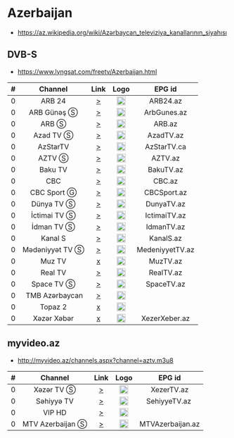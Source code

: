 <h1>Azerbaijan</h1>

* https://az.wikipedia.org/wiki/Azərbaycan_televiziya_kanallarının_siyahısı

<h2>DVB-S</h2>

* https://www.lyngsat.com/freetv/Azerbaijan.html

| #   | Channel        | Link  | Logo | EPG id |
|:---:|:--------------:|:-----:|:----:|:------:|
| 0   | ARB 24 | [>](http://85.132.81.184:8080/arb/live/index.m3u8) | <img height="20" src="https://i.imgur.com/mtvIFyq.png"/> | ARB24.az |
| 0   | ARB Günəş Ⓢ | [>](https://www.tvkaista.net/stream-forwarder/get.php?x=ARMGunes) | <img height="20" src="https://i.imgur.com/dSg7KUK.png"/> | ArbGunes.az |
| 0   | ARB Ⓢ | [>](http://109.205.166.68/server124/arb/index.m3u8) | <img height="20" src="https://i.imgur.com/E97M2OL.png"/> | ARB.az |
| 0   | Azad TV Ⓢ | [>](https://www.tvkaista.net/stream-forwarder/get.php?x=ATVAz) | <img height="20" src="https://upload.wikimedia.org/wikipedia/commons/thumb/e/e7/ATV_%282012-h.h.%29.png/474px-ATV_%282012-h.h.%29.png"/> | AzadTV.az |
| 0   | AzStarTV | [>](http://live.azstartv.com/azstar/smil:azstar.smil/playlist.m3u8) | <img height="20" src="https://i.imgur.com/di3XX5L.png"/> | AzStarTV.ca |
| 0   | AZTV Ⓢ | [>](https://www.tvkaista.net/stream-forwarder/get.php?x=AZTV) | <img height="20" src="https://i.imgur.com/snBMMeH.png"/> | AZTV.az |
| 0   | Baku TV | [>](https://rtmp.baku.tv/live/bakutv_720p.m3u8) | <img height="20" src="https://upload.wikimedia.org/wikipedia/commons/thumb/3/3b/Baku_TV_%282018%29.png/640px-Baku_TV_%282018%29.png"/> | BakuTV.az |
| 0   | CBC | [>](https://stream.cbctv.az:5443/LiveApp/streams/cbctv.m3u8) | <img height="20" src="https://i.imgur.com/wVT0dwO.png"/> | CBC.az |
| 0   | CBC Sport Ⓖ | [>](https://mn-nl.mncdn.com/cbcsports_live/cbcsports/playlist.m3u8) | <img height="20" src="https://upload.wikimedia.org/wikipedia/az/0/04/CBC_Sport_TV_loqo.png"/> | CBCSport.az |
| 0   | Dünya TV Ⓢ | [>](https://www.tvkaista.net/stream-forwarder/get.php?x=Dunya) | <img height="20" src="https://upload.wikimedia.org/wikipedia/az/5/5d/D%C3%BCnya_TV_%282019-h.h.%29.png"/> | DunyaTV.az |
| 0   | İctimai TV Ⓢ | [>](http://109.205.166.68/server124/ictimai_tv/index.m3u8) | <img height="20" src="https://upload.wikimedia.org/wikipedia/commons/thumb/f/ff/%C4%B0ctimai_TV_%282021-h.h.%29.svg/470px-%C4%B0ctimai_TV_%282021-h.h.%29.svg.png"/> | IctimaiTV.az |
| 0   | İdman TV Ⓢ | [>](http://109.205.166.68/server124/idman_az/index.m3u8) | <img height="20" src="https://upload.wikimedia.org/wikipedia/az/thumb/8/88/%C4%B0dman_Az%C9%99rbaycan_TV_loqo_%282019-h.h.%29.png/640px-%C4%B0dman_Az%C9%99rbaycan_TV_loqo_%282019-h.h.%29.png"/> | IdmanTV.az |
| 0   | Kanal S | [>](https://www.tvkaista.net/stream-forwarder/get.php?x=KanalS) | <img height="20" src="https://upload.wikimedia.org/wikipedia/commons/thumb/2/27/Kanal_S_%282022%29.png/616px-Kanal_S_%282022%29.png"/> | KanalS.az |
| 0   | Mədəniyyət TV Ⓢ | [>](https://str.yodacdn.net/medeniyyet/index.m3u8) | <img height="20" src="https://upload.wikimedia.org/wikipedia/commons/f/fc/M%C9%99d%C9%99niyy%C9%99t_TV_logo.png"/> | MedeniyyetTV.az |
| 0   | Muz TV | [x]() | <img height="20" src="https://i.imgur.com/CjySP1V.png"/> | MuzTV.az |
| 0   | Real TV | [>](https://www.tvkaista.net/stream-forwarder/get.php?x=RealTV) | <img height="20" src="https://i.imgur.com/e2KFL0R.png"/> | RealTV.az |
| 0   | Space TV Ⓢ | [>](http://109.205.166.68/server124/space_tv/index.m3u8) | <img height="20" src="https://upload.wikimedia.org/wikipedia/commons/thumb/2/24/Space_TV_loqosu_%282023-h.h.%29.png/296px-Space_TV_loqosu_%282023-h.h.%29.png"/> | SpaceTV.az |
| 0   | TMB Azərbaycan | [>](https://www.tvkaista.net/stream-forwarder/get.php?x=TMBAzerbaijan) | <img height="20" src="https://upload.wikimedia.org/wikipedia/az/c/c2/TMB_TV_loqosu.png"/> |
| 0   | Topaz 2 | [x]() | <img height="20" src="https://www.lyngsat.com/logo/tv/tt/topaz_tv_az.png"/> |
| 0   | Xəzər Xəbər | [x]() | <img height="20" src="https://i.imgur.com/AuB8bnq.png"/> | XezerXeber.az |

<h2>myvideo.az</h2>

* http://myvideo.az/channels.aspx?channel=aztv.m3u8

| #   | Channel        | Link  | Logo | EPG id |
|:---:|:--------------:|:-----:|:----:|:------:|
| 0   | Xəzər TV Ⓢ | [>](https://www.tvkaista.net/stream-forwarder/get.php?x=Xezer) | <img height="20" src="https://upload.wikimedia.org/wikipedia/commons/a/a5/X%C9%99z%C9%99r_TV_%282023%29.png"/> | XezerTV.az |
| 0   | Səhiyyə TV | [>](https://www.tvkaista.net/stream-forwarder/get.php?x=SehiyyeTV) | <img height="20" src="https://upload.wikimedia.org/wikipedia/az/thumb/c/cd/S%C9%99hiyy%C9%99_TV.png/640px-S%C9%99hiyy%C9%99_TV.png"/> | SehiyyeTV.az |
| 0   | VIP HD | [>](https://www.tvkaista.net/stream-forwarder/get.php?x=AZ_VIP) | <img height="20" src="https://tvtolive.com/wp-content/uploads/VIP-TV-tvtolive.com_.jpg"/> |
| 0   | MTV Azerbaijan Ⓢ | [>](https://www.tvkaista.net/stream-forwarder/get.php?x=MTVAzerbaijan) | <img height="20" src="https://upload.wikimedia.org/wikipedia/commons/thumb/0/00/MTV_Az%C9%99rbaycan_%282022%29.png/622px-MTV_Az%C9%99rbaycan_%282022%29.png"/> | MTVAzerbaijan.az |
